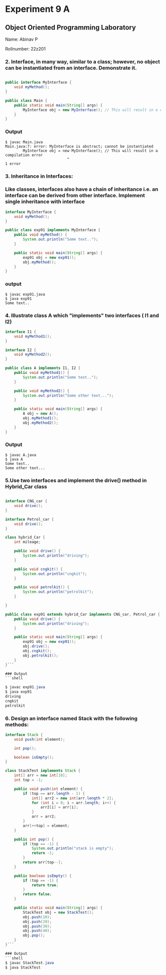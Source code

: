 # Experiment 9 A
## Object Oriented Programming Laboratory
Name: Abinav P

Rollnumber: 22z201


###  2. Interface, in many way, similar to a class; however, no object can be instantiated from an interface. Demonstrate it.

```java 

public interface MyInterface {
    void myMethod();
}

public class Main {
    public static void main(String[] args) {
        MyInterface obj = new MyInterface(); // This will result in a compilation error
    }
}

```

### Output
```shell
$ javac Main.java
Main.java:7: error: MyInterface is abstract; cannot be instantiated
        MyInterface obj = new MyInterface(); // This will result in a compilation error
                            ^
1 error
```

### 3. Inheritance in Interfaces:
### Like classes, interfaces also have a chain of inheritance i.e. an interface can be derived from other interface. Implement single inheritance with interface

```java
interface MyInterface {
    void myMethod();
}

public class exp91 implements MyInterface {
    public void myMethod() {
        System.out.println("Some text..");
    }

    public static void main(String[] args) {
        exp91 obj = new exp91();
        obj.myMethod();
    }
}
```
### output
```shell
$ javac exp91.java
$ java exp91
Some text..

```

### 4. Illustrate class A which &quot;implements&quot; two interfaces ( I1 and I2)

```java
interface I1 {
    void myMethod1();
}

interface I2 {
    void myMethod2();
}

public class A implements I1, I2 {
    public void myMethod1() {
        System.out.println("Some text..");
    }

    public void myMethod2() {
        System.out.println("Some other text...");
    }

    public static void main(String[] args) {
        A obj = new A();
        obj.myMethod1();
        obj.myMethod2();
    }
}
```

### Output
```shell
$ javac A.java
$ java A
Some text..
Some other text...
```

### 5.Use two interfaces and implement the drive() method in Hybrid_Car class

```java 

interface CNG_car {
    void drive();
}

interface Petrol_car {
    void drive();
}

class hybrid_Car {
    int mileage;

    public void drive() {
        System.out.println("driving");
    }

    public void cngkit() {
        System.out.println("cngkit");
    }

    public void petrolkit() {
        System.out.println("petrolkit");
    }

}

public class exp91 extends hybrid_Car implements CNG_car, Petrol_car {
    public void drive() {
        System.out.println("driving");
    }

    public static void main(String[] args) {
        exp91 obj = new exp91();
        obj.drive();
        obj.cngkit();
        obj.petrolkit();
    }
}```

### Output
```shell

$ javac exp91.java
$ java exp91
driving
cngkit
petrolkit
```

### 6. Design an interface named Stack with the following methods:

```java
interface Stack {
    void push(int element);

    int pop();

    boolean isEmpty();
}

class StackTest implements Stack {
    int[] arr = new int[10];
    int top = -1;

    public void push(int element) {
        if (top == arr.length - 1) {
            int[] arr2 = new int[arr.length * 2];
            for (int i = 0; i < arr.length; i++) {
                arr2[i] = arr[i];
            }
            arr = arr2;
        }
        arr[++top] = element;
    }

    public int pop() {
        if (top == -1) {
            System.out.println("stack is empty");
            return -1;
        }
        return arr[top--];
    }

    public boolean isEmpty() {
        if (top == -1) {
            return true;
        }
        return false;
    }

    public static void main(String[] args) {
        StackTest obj = new StackTest();
        obj.push(10);
        obj.push(20);
        obj.push(30);
        obj.push(40);
        obj.pop();
    }
}```

### Output
```shell
$ javac StackTest.java
$ java StackTest
```
